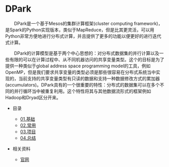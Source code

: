 # DPark

　　DPark是一个基于Mesos的集群计算框架(cluster computing framework)，是Spark的Python实现版本，类似于MapReduce，但是比其更灵活，可以用Python非常方便地进行分布式计算，并且提供了更多的功能以便更好的进行迭代式计算。

　　DPark的计算模型是基于两个中心思想的：对分布式数据集的并行计算以及一些有限的可以在计算过程中、从不同机器访问的共享变量类型。这个的目标是为了提供一种类似于global address space programming model的工具，例如OpenMP，但是我们要求共享变量的类型必须是那些很容易在分布式系统当中实现的，当前支持的共享变量类型有只读的数据和支持一种数据修改方式的累加器(accumulators)。DPark具有的一个很重要的特性：分布式的数据集可以在多个不同的并行循环当中被重复利用。这个特性将其与其他数据流形式的框架例如Hadoop和Dryad区分开来。



* 目录
    * [01.基础](01.Basic)
    * [02.常用](02.Framework)
    * [03.项目](03.Project)
    * [04.总结](04.Summary)

* 相关资料
    * [官网](https://pypi.org/project/DPark/)